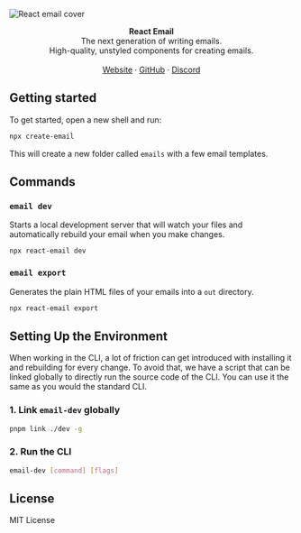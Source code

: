 ![React email cover](https://react.email/static/covers/react-email.png)

<div align="center"><strong>React Email</strong></div>
<div align="center">The next generation of writing emails.<br />High-quality, unstyled components for creating emails.</div>
<br />
<div align="center">
<a href="https://react.email">Website</a> 
<span> · </span>
<a href="https://github.com/resend/react-email">GitHub</a> 
<span> · </span>
<a href="https://react.email/discord">Discord</a>
</div>

## Getting started

To get started, open a new shell and run:

```sh
npx create-email
```

This will create a new folder called `emails` with a few email templates.

## Commands

### `email dev`

Starts a local development server that will watch your files and automatically rebuild your email when you make changes.

```sh
npx react-email dev
```

### `email export`

Generates the plain HTML files of your emails into a `out` directory.

```sh
npx react-email export
```

## Setting Up the Environment

When working in the CLI, a lot of friction can get introduced with installing it and rebuilding for every change. To avoid that, we have a script that can be linked globally to directly run the source code of the CLI. You can use it the same as you would the standard CLI.

### 1. Link `email-dev` globally

```sh
pnpm link ./dev -g
```

### 2. Run the CLI

```sh
email-dev [command] [flags]
```

## License

MIT License
